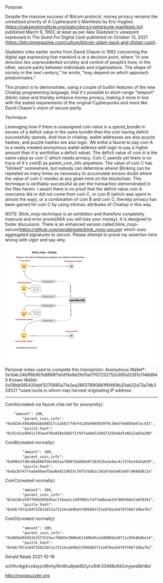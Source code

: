 Purpose: 

Despite the massive success of Bitcoin protocol, money privacy remains the unrealized priority of 
A Cypherpunk's Manifesto by Eric Hughes (https://nakamotoinstitute.org/static/docs/cypherpunk-manifesto.txt) published March 9, 1993; 
at least as per Alex Gladstein's viewpoint expressed in The Quest For Digital Cash published on October 13, 2021 (https://bitcoinmagazine.com/culture/bitcoin-adam-back-and-digital-cash).

Gladstein cites earlier works from David Chaum in 1992 concerning the digital age expressing that mankind is at a decision point, 
where “in one direction lies unprecedented scrutiny and control of people’s lives; 
in the other, secure parity between individuals and organizations. 
The shape of society in the next century,” he wrote, “may depend on which approach predominates.”

This project is to demonstrate, using a couple of builtin features of the new Chialisp programming language, 
that it's possible to short-range "teleport"(blink) value and thereby enhance money privacy,
making it more in line with the stated requirements of the original Cypherpunks and more like David Chaum's vision of secure parity.

Technique: 

Leveraging how if there is unassigned coin value in a spend_bundle in excess of a deficit value in the same bundle then the coin having deficit successfully spends.
And how in chialisp, wallet addresses are also puzzle hashes, and puzzle hashes are also logic. 
We enlist a faucet to pay coin A to a newly created anonymous wallet address with logic to pay a higher amount than it is worth(has a deficit value). 
The deficit value of coin A is the same value as coin C which needs privacy. 
Coin C spends yet there is no trace of it's coinID as parent_coin_info anywhere.
The value of coin C has "blinked" somewhere, but nobody can determine where!
Blinking can be repeated as many times as necessary to accumulate excess doubt where the value of coin C resides at any given time on the blockchain.
This technique is verifiably successful as per the transaction demonstrated in the files herein. 
I assert there is no proof that the deficit value coin A overcame did or did not come from coin C, 
or coin B (which was spent in almost the way), or a combination of coin B and coin C;
thereby privacy has been gained for coin C by using intrinsic attributes of Chialisp in this way.

NOTE: Blink_mojo technique is an exhibition and therefore completely insecure and error prone(AKA you will lose your money). It is designed to foster discussion. 
There is an enhanced version called blink_mojo-secure(https://github.com/geraldneale/blink_mojo-secure) which uses aggregated signatures to secure.
Please attempt to prove my assertion here wrong with vigor and say why.

![Alt text](blink_mojo-graphic.png?raw=true "Blink Mojo - Graph")


Personal notes used to complete this transaction:
Anonymous Wallet*: 0x1d4c24bff6bf87b6896f1efd15e9d2fe15e17f07252752c695d3261c1148d940
Known Wallet: 0x58bb585420abf3275685a71e2ea26637890881f6f469b20ab32a73a7db324521
*used nucle.io whom may harvest originating IP address

----------
CoinA(created via faucet.chia.net for anonymity):

	    "amount": 100,
            "parent_coin_info": "0xdd34c450a68dabe8851fca2b81ffdef4120a9465039f9c34e5feb059a97acd31",
            "puzzle_hash": "0x55cbce99411743ae478a938e5603f1f937ae0e52d9d73293e6dfe6b22a83a290"
	    
CoinB(created normally):

            "amount": 100,
            "parent_coin_info": "0x09be1fdbc68ab86fb6c681aa76687da685e0718352ba1edac4c71fbe34a5a639",
            "puzzle_hash": "0x8a3bf47feade69aefbad6e8219933c78f57ddb2c3d107de5403a0fc9848d813a"
	    
CoinC(created normally):

            "amount": 100,
            "parent_coin_info": "0x3e18caf8ff69bd958d5ac71baa5c1ddf003cfaffad6eae247d8930da7a6f8341",
            "puzzle_hash": "0x9dcf97a184f32623d11a73124ceb99a5709b083721e878a16d78f596718ba7b2"
	    
CoinD(created normally):

            "amount": 100,
            "parent_coin_info": "0x885bd91652625f1515ecf0083e3006e61340b45a1dd0884a10f11c85b46dbe14",
            "puzzle_hash": "0x9dcf97a184f32623d11a73124ceb99a5709b083721e878a16d78f596718ba7b2"

Gerald Neale 2021-10-16

xch1hv4gj4vvdsyzn9hrhy9tn6hu6jwk82tyrs3t4r33468x642myjws8kh8xl

http://mojopuzzler.org


